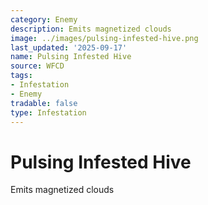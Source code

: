 ```yaml
---
category: Enemy
description: Emits magnetized clouds
image: ../images/pulsing-infested-hive.png
last_updated: '2025-09-17'
name: Pulsing Infested Hive
source: WFCD
tags:
- Infestation
- Enemy
tradable: false
type: Infestation
---
```


# Pulsing Infested Hive

Emits magnetized clouds

